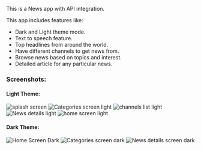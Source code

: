 This is a News app with API integration.

This app includes features like:
- Dark and Light theme mode.
- Text to speech feature.
- Top headlines from around the world.
- Have different channels to get news from.
- Browse news based on topics and interest.
- Detailed article for any particular news.

### Screenshots:

#### Light Theme:
![splash screen](https://github.com/user-attachments/assets/29317945-dc10-4359-9f51-6a23800f5ee6)   ![Categories screen light](https://github.com/user-attachments/assets/0d24c1a7-64bd-423b-97a7-11b98c336f51) ![channels list light](https://github.com/user-attachments/assets/5b5abe22-f2da-438b-805a-59ced72088de) ![News details light](https://github.com/user-attachments/assets/e9072e04-1b48-44a0-82eb-0688958c3b48) ![home screen light](https://github.com/user-attachments/assets/a01b2eef-e4ad-4404-a951-9979281f94c1)


#### Dark Theme: 
![Home Screen Dark](https://github.com/user-attachments/assets/d291a62d-b5b6-41a1-8c6a-b21110dd2fea) ![Categories screen dark](https://github.com/user-attachments/assets/eaffcf55-ed32-4227-89b1-b2f54ee2bd16) ![News details screen dark](https://github.com/user-attachments/assets/dfbe928d-ac4a-4ab8-8d8d-ff2d856671f9)








